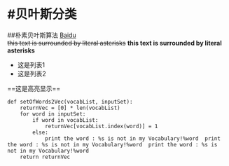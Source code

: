 #贝叶斯分类
===
##朴素贝叶斯算法
[Baidu](http://www.baidu.com)  
~~this text is surrounded by literal asterisks~~
**this text is surrounded by literal asterisks**

*   这是列表1
*   这是列表2

==这是高亮显示==
```
def setOfWords2Vec(vocabList, inputSet):
    returnVec = [0] * len(vocabList)
    for word in inputSet:
        if word in vocabList:
            returnVec[vocabList.index(word)] = 1
        else:
            print the word : %s is not in my Vocabulary!%word  print the word : %s is not in my Vocabulary!%word  print the word : %s is not in my Vocabulary!%word
    return returnVec
```

